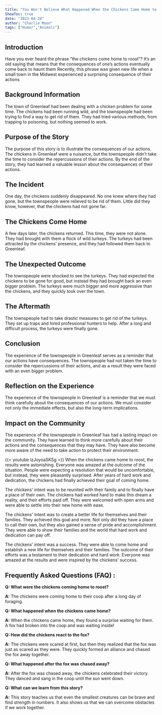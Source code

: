 ```yaml
---
title: "You Won't Believe What Happened When the Chickens Came Home to Roost!"
ShowToc: true 
date: "2023-04-28"
author: "Charlie Moon" 
tags: ["Humor","Animals"]
---
```

## Introduction 

Have you ever heard the phrase “the chickens come home to roost”? It’s an old saying that means that the consequences of one’s actions eventually come back to haunt them Recently, this phrase was given new life when a small town in the Midwest experienced a surprising consequence of their actions 

## Background Information

The town of Greenleaf had been dealing with a chicken problem for some time. The chickens had been running wild, and the townspeople had been trying to find a way to get rid of them. They had tried various methods, from trapping to poisoning, but nothing seemed to work. 

## Purpose of the Story

The purpose of this story is to illustrate the consequences of our actions. The chickens in Greenleaf were a nuisance, but the townspeople didn’t take the time to consider the repercussions of their actions. By the end of the story, they had learned a valuable lesson about the consequences of their actions. 

## The Incident

One day, the chickens suddenly disappeared. No one knew where they had gone, but the townspeople were relieved to be rid of them. Little did they know, however, that the chickens had not gone far. 

## The Chickens Come Home

A few days later, the chickens returned. This time, they were not alone. They had brought with them a flock of wild turkeys. The turkeys had been attracted by the chickens’ presence, and they had followed them back to Greenleaf. 

## The Unexpected Outcome

The townspeople were shocked to see the turkeys. They had expected the chickens to be gone for good, but instead they had brought back an even bigger problem. The turkeys were much bigger and more aggressive than the chickens, and they quickly took over the town. 

## The Aftermath

The townspeople had to take drastic measures to get rid of the turkeys. They set up traps and hired professional hunters to help. After a long and difficult process, the turkeys were finally gone. 

## Conclusion

The experience of the townspeople in Greenleaf serves as a reminder that our actions have consequences. The townspeople had not taken the time to consider the repercussions of their actions, and as a result they were faced with an even bigger problem. 

## Reflection on the Experience

The experience of the townspeople in Greenleaf is a reminder that we must think carefully about the consequences of our actions. We must consider not only the immediate effects, but also the long-term implications. 

## Impact on the Community

The experience of the townspeople in Greenleaf has had a lasting impact on the community. They have learned to think more carefully about their actions and the consequences that they may have. They have also become more aware of the need to take action to protect their environment.

{{< youtube lzJoyoaSKSg >}} 
When the chickens came home to roost, the results were astonishing. Everyone was amazed at the outcome of the situation. People were expecting a resolution that would be uncomfortable, but instead, they were pleasantly surprised. After years of hard work and dedication, the chickens had finally achieved their goal of coming home. 

The chickens' intent was to be reunited with their family and to finally have a place of their own. The chickens had worked hard to make this dream a reality, and their efforts paid off. They were welcomed with open arms and were able to settle into their new home with ease. 

The chickens' intent was to create a better life for themselves and their families. They achieved this goal and more. Not only did they have a place to call their own, but they also gained a sense of pride and accomplishment. They were able to show their families and the world that hard work and dedication can pay off. 

The chickens' intent was a success. They were able to come home and establish a new life for themselves and their families. The outcome of their efforts was a testament to their dedication and hard work. Everyone was amazed at the results and were inspired by the chickens' success.

## Frequently Asked Questions (FAQ) :
**Q: What were the chickens coming home to roost?**

**A:** The chickens were coming home to their coop after a long day of foraging.

**Q: What happened when the chickens came home?**

**A:** When the chickens came home, they found a surprise waiting for them. A fox had broken into the coop and was waiting inside!

**Q: How did the chickens react to the fox?**

**A:** The chickens were scared at first, but then they realized that the fox was just as scared as they were. They quickly formed an alliance and chased the fox away together.

**Q: What happened after the fox was chased away?**

**A:** After the fox was chased away, the chickens celebrated their victory. They danced and sang in the coop until the sun went down.

**Q: What can we learn from this story?**

**A:** This story teaches us that even the smallest creatures can be brave and find strength in numbers. It also shows us that we can overcome obstacles if we work together.



